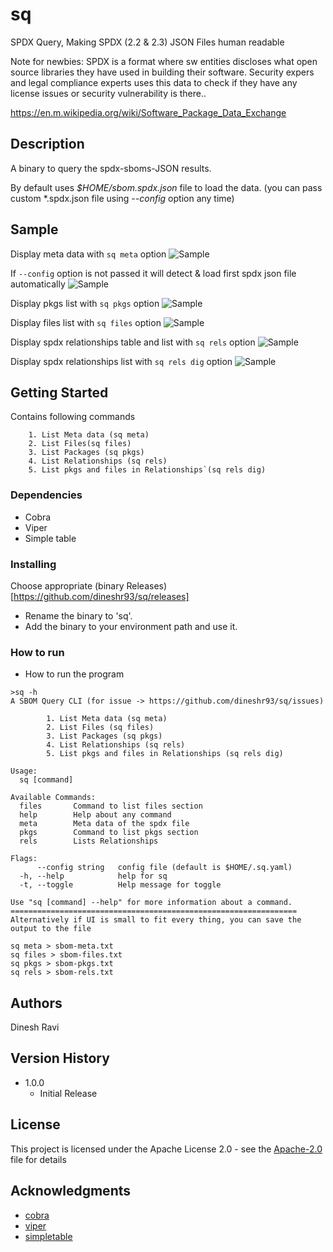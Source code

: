 # sq

SPDX Query, Making SPDX (2.2 & 2.3) JSON Files human readable

Note for newbies: SPDX is a format where sw entities discloses what open source libraries they have used in building their software. Security expers and legal compliance experts uses this data to check if they have any license issues or security vulnerability is there..

https://en.m.wikipedia.org/wiki/Software_Package_Data_Exchange

## Description

A binary to query the spdx-sboms-JSON results.

By default uses _$HOME/sbom.spdx.json_ file to load the data. (you can pass custom \*.spdx.json file using _--config_ option any time)

## Sample

Display meta data with `sq meta` option
![Sample](https://github.com/dineshr93/sq/blob/main/screenshots/meta.png?raw=true)

If `--config` option is not passed it will detect & load first spdx json file automatically
![Sample](https://github.com/dineshr93/sq/blob/main/screenshots/noconfig.png?raw=true)

Display pkgs list with `sq pkgs` option
![Sample](https://github.com/dineshr93/sq/blob/main/screenshots/sq_pkgs.png?raw=true)

Display files list with `sq files` option
![Sample](https://github.com/dineshr93/sq/blob/main/screenshots/files.png?raw=true)

Display spdx relationships table and list with `sq rels` option
![Sample](https://github.com/dineshr93/sq/blob/main/screenshots/rels.png?raw=true)

Display spdx relationships list with `sq rels dig` option
![Sample](https://github.com/dineshr93/sq/blob/main/screenshots/dig.png?raw=true)

## Getting Started

Contains following commands

        1. List Meta data (sq meta)
        2. List Files(sq files)
        3. List Packages (sq pkgs)
        4. List Relationships (sq rels)
        5. List pkgs and files in Relationships`(sq rels dig)

### Dependencies

- Cobra
- Viper
- Simple table

### Installing

Choose appropriate (binary Releases)[https://github.com/dineshr93/sq/releases]

- Rename the binary to 'sq'.
- Add the binary to your environment path and use it.

### How to run

- How to run the program

```
>sq -h
A SBOM Query CLI (for issue -> https://github.com/dineshr93/sq/issues)

        1. List Meta data (sq meta)
        2. List Files (sq files)
        3. List Packages (sq pkgs)
        4. List Relationships (sq rels)
        5. List pkgs and files in Relationships (sq rels dig)

Usage:
  sq [command]

Available Commands:
  files       Command to list files section
  help        Help about any command
  meta        Meta data of the spdx file
  pkgs        Command to list pkgs section
  rels        Lists Relationships

Flags:
      --config string   config file (default is $HOME/.sq.yaml)
  -h, --help            help for sq
  -t, --toggle          Help message for toggle

Use "sq [command] --help" for more information about a command.
================================================================
Alternatively if UI is small to fit every thing, you can save the output to the file

sq meta > sbom-meta.txt
sq files > sbom-files.txt
sq pkgs > sbom-pkgs.txt
sq rels > sbom-rels.txt
```

## Authors

Dinesh Ravi

## Version History

- 1.0.0
  - Initial Release

## License

This project is licensed under the Apache License 2.0 - see the [Apache-2.0](LICENSE) file for details

## Acknowledgments

- [cobra](https://www.github.com/spf13/cobra)
- [viper](https://www.github.com/spf13/viper)
- [simpletable](https://www.github.com/alexeyco/simpletable)
